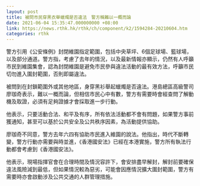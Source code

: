 ```yaml
---
layout: post
title: 被問市民穿黑衣舉蠟燭是否違法　警方稱難以一概而論
date: 2021-06-04 15:35:47.000000000 +08:00
link: https://news.rthk.hk/rthk/ch/component/k2/1594284-20210604.htm
categories: rthk
---
```


警方引用《公安條例》封閉維園指定範圍，包括中央草坪、6個足球場、籃球場，以及部分通道。警方指，考慮了去年的情況，以及最新情報亦顯示，仍然有人呼籲市民到維園集會，認為封閉維園是避免市民參與違法活動的最有效方法，呼籲市民切勿進入圍封範圍，否則即屬違法。

被問到在封鎖範圍外或其他地區，身穿黑衫舉起蠟燭是否違法。港島總區高級警司廖珈奇表示，難以一概而論，但相信市民心中有數，警方有需要時會經查問了解動機及取證，必須有足夠證據才會採取進一步行動。

他表示，只要活動合法、和平及有序，所有依法活動都不會有問題，如果警方事前獲通知，甚至可以基於公共安全及公共秩序因素，為活動提供協助。

廖珈奇不同意，警方去年六四有協助市民進入維園的說法。他指出，時代不斷轉變，警方行動亦需要與時並進，《香港國安法》已經在本港實施，警方所有執法行動都會考慮到《香港國安法》。

他表示，現場指揮官會在合理時間及情況容許下，會安排盡早解封，解封前要確保違法風險減到最低，但如果情況較為惡劣，可能會因應情況擴大圍封範圍，警方有需要時亦會啟動涉及公共交通的人群管理措施。
